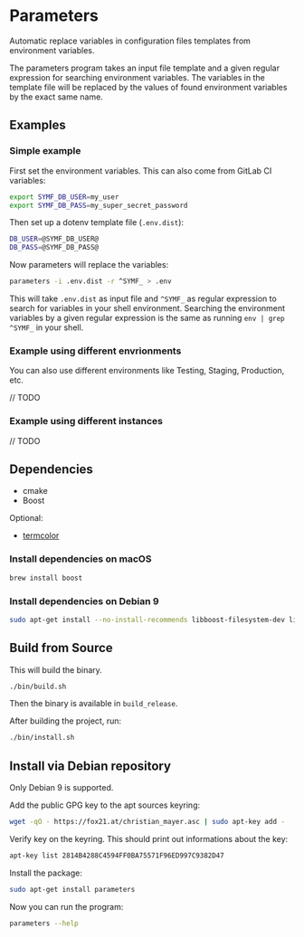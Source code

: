 # Parameters

Automatic replace variables in configuration files templates from environment variables.

The parameters program takes an input file template and a given regular expression for searching environment variables. The variables in the template file will be replaced by the values of found environment variables by the exact same name.

## Examples

### Simple example

First set the environment variables. This can also come from GitLab CI variables:

```bash
export SYMF_DB_USER=my_user
export SYMF_DB_PASS=my_super_secret_password
```

Then set up a dotenv template file (`.env.dist`):

```bash
DB_USER=@SYMF_DB_USER@
DB_PASS=@SYMF_DB_PASS@
```

Now parameters will replace the variables:

```bash
parameters -i .env.dist -r ^SYMF_ > .env
```

This will take `.env.dist` as input file and `^SYMF_` as regular expression to search for variables in your shell environment. Searching the environment variables by a given regular expression is the same as running `env | grep ^SYMF_` in your shell.

### Example using different envrionments

You can also use different environments like Testing, Staging, Production, etc.

// TODO

### Example using different instances

// TODO

## Dependencies

- cmake
- Boost

Optional:

- [termcolor](https://github.com/ikalnytskyi/termcolor)

### Install dependencies on macOS

```bash
brew install boost
```

### Install dependencies on Debian 9

```bash
sudo apt-get install --no-install-recommends libboost-filesystem-dev libboost-program-options-dev
```

## Build from Source

This will build the binary.

```bash
./bin/build.sh
```

Then the binary is available in `build_release`.

After building the project, run:

```bash
./bin/install.sh
```

## Install via Debian repository

Only Debian 9 is supported.

Add the public GPG key to the apt sources keyring:

```bash
wget -qO - https://fox21.at/christian_mayer.asc | sudo apt-key add -
```

Verify key on the keyring. This should print out informations about the key:

```bash
apt-key list 2814B4288C4594FF0BA75571F96ED997C9382D47
```

Install the package:

```bash
sudo apt-get install parameters
```

Now you can run the program:

```bash
parameters --help
```

